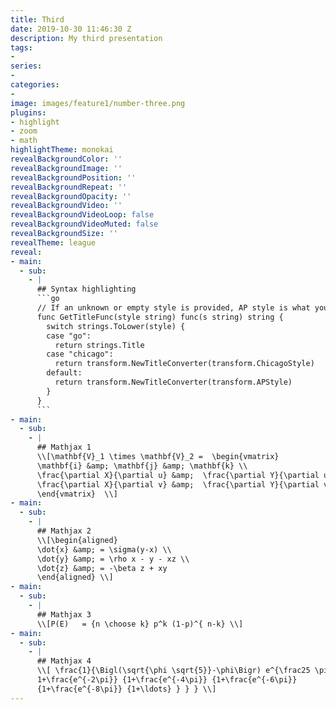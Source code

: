 ```yaml
---
title: Third
date: 2019-10-30 11:46:30 Z
description: My third presentation
tags:
- 
series:
- 
categories:
- 
image: images/feature1/number-three.png
plugins:
- highlight
- zoom
- math
highlightTheme: monokai
revealBackgroundColor: ''
revealBackgroundImage: ''
revealBackgroundPosition: ''
revealBackgroundRepeat: ''
revealBackgroundOpacity: ''
revealBackgroundVideo: ''
revealBackgroundVideoLoop: false
revealBackgroundVideoMuted: false
revealBackgroundSize: ''
revealTheme: league
reveal:
- main:
  - sub:
    - |
      ## Syntax highlighting
      ```go
      // If an unknown or empty style is provided, AP style is what you get.
      func GetTitleFunc(style string) func(s string) string {
        switch strings.ToLower(style) {
        case "go":
          return strings.Title
        case "chicago":
          return transform.NewTitleConverter(transform.ChicagoStyle)
        default:
          return transform.NewTitleConverter(transform.APStyle)
        }
      }
      ```
- main:
  - sub:
    - |
      ## Mathjax 1
      \\[\mathbf{V}_1 \times \mathbf{V}_2 =  \begin{vmatrix}
      \mathbf{i} &amp; \mathbf{j} &amp; \mathbf{k} \\
      \frac{\partial X}{\partial u} &amp;  \frac{\partial Y}{\partial u} &amp; 0 \\
      \frac{\partial X}{\partial v} &amp;  \frac{\partial Y}{\partial v} &amp; 0
      \end{vmatrix}  \\]
- main:
  - sub:
    - |
      ## Mathjax 2
      \\[\begin{aligned}
      \dot{x} &amp; = \sigma(y-x) \\
      \dot{y} &amp; = \rho x - y - xz \\
      \dot{z} &amp; = -\beta z + xy
      \end{aligned} \\]
- main:
  - sub:
    - |
      ## Mathjax 3
      \\[P(E)   = {n \choose k} p^k (1-p)^{ n-k} \\]
- main:
  - sub:
    - |
      ## Mathjax 4
      \\[ \frac{1}{\Bigl(\sqrt{\phi \sqrt{5}}-\phi\Bigr) e^{\frac25 \pi}} =
      1+\frac{e^{-2\pi}} {1+\frac{e^{-4\pi}} {1+\frac{e^{-6\pi}}
      {1+\frac{e^{-8\pi}} {1+\ldots} } } } \\]
---
```


